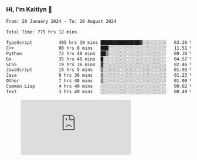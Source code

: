 ### Hi, I'm Kaitlyn 👋
<!--START_SECTION:waka-->

```txt
From: 29 January 2024 - To: 20 August 2024

Total Time: 775 hrs 12 mins

TypeScript          495 hrs 19 mins ███████████████▓░░░░░░░░░   63.26 %
C++                 90 hrs 8 mins   ███░░░░░░░░░░░░░░░░░░░░░░   11.51 %
Python              72 hrs 48 mins  ██▒░░░░░░░░░░░░░░░░░░░░░░   09.30 %
Go                  35 hrs 48 mins  █░░░░░░░░░░░░░░░░░░░░░░░░   04.57 %
SCSS                19 hrs 16 mins  ▓░░░░░░░░░░░░░░░░░░░░░░░░   02.46 %
JavaScript          15 hrs 5 mins   ▒░░░░░░░░░░░░░░░░░░░░░░░░   01.93 %
Java                9 hrs 36 mins   ▒░░░░░░░░░░░░░░░░░░░░░░░░   01.23 %
Other               7 hrs 48 mins   ▒░░░░░░░░░░░░░░░░░░░░░░░░   01.00 %
Common Lisp         4 hrs 49 mins   ░░░░░░░░░░░░░░░░░░░░░░░░░   00.62 %
Text                3 hrs 49 mins   ░░░░░░░░░░░░░░░░░░░░░░░░░   00.49 %
```

<!--END_SECTION:waka-->

<figure><embed src="https://wakatime.com/share/@018d58bc-3d22-46c9-b2d7-4ed36fb8172d/243b5d9b-77cd-4133-89ff-dcc8f225fa18.svg"></embed></figure>
